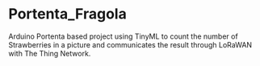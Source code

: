 # Portenta_Fragola
Arduino Portenta based project using TinyML to count the number of Strawberries in a picture and communicates the result through LoRaWAN with The Thing Network.
